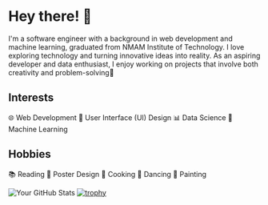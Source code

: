 # Hey there! 👋

I'm a software engineer with a background in web development and machine learning, graduated from NMAM Institute of Technology. I love exploring technology and turning innovative ideas into reality. As an aspiring developer and data enthusiast, I enjoy working on projects that involve both creativity and problem-solving🌟

## Interests
  
  🌐 Web Development
  🎨 User Interface (UI) Design
  📊 Data Science
  🤖 Machine Learning

## Hobbies

 📚 Reading 🎨 Poster Design 🍳 Cooking 💃 Dancing 🎨 Painting

![Your GitHub Stats](https://github-readme-stats.vercel.app/api?username=lisa1612&show_icons=true&hide_title=true&count_private=true&hide=prs)
[![trophy](https://github-profile-trophy.vercel.app/?username=lisa1612)](https://github.com/ryo-ma/github-profile-trophy)



